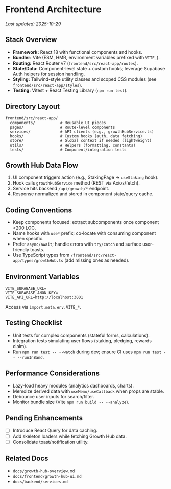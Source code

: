 # Frontend Architecture

_Last updated: 2025-10-29_

## Stack Overview
- **Framework:** React 18 with functional components and hooks.
- **Bundler:** Vite (ESM, HMR, environment variables prefixed with `VITE_`).
- **Routing:** React Router v7 (`frontend/src/react-app/routes`).
- **State/Data:** Component-level state + custom hooks; leverage Supabase Auth helpers for session handling.
- **Styling:** Tailwind-style utility classes and scoped CSS modules (see `frontend/src/react-app/styles`).
- **Testing:** Vitest + React Testing Library (`npm run test`).

## Directory Layout
```
frontend/src/react-app/
  components/           # Reusable UI pieces
  pages/                # Route-level components
  services/             # API clients (e.g., growthHubService.ts)
  hooks/                # Custom hooks (auth, data fetching)
  store/                # Global context if needed (lightweight)
  utils/                # Helpers (formatting, constants)
  tests/                # Component/integration tests
```

## Growth Hub Data Flow
1. UI component triggers action (e.g., StakingPage → `useStaking` hook).
2. Hook calls `growthHubService` method (REST via Axios/fetch).
3. Service hits backend `/api/growth/*` endpoint.
4. Response normalized and stored in component state/query cache.

## Coding Conventions
- Keep components focused: extract subcomponents once component >200 LOC.
- Name hooks with `use*` prefix; co-locate with consuming component when specific.
- Prefer `async/await`; handle errors with `try/catch` and surface user-friendly toasts.
- Use TypeScript types from `/frontend/src/react-app/types/growthHub.ts` (add missing ones as needed).

## Environment Variables
```
VITE_SUPABASE_URL=
VITE_SUPABASE_ANON_KEY=
VITE_API_URL=http://localhost:3001
```
Access via `import.meta.env.VITE_*`.

## Testing Checklist
- Unit tests for complex components (stateful forms, calculations).
- Integration tests simulating user flows (staking, pledging, rewards claim).
- Run `npm run test -- --watch` during dev; ensure CI uses `npm run test -- --runInBand`.

## Performance Considerations
- Lazy-load heavy modules (analytics dashboards, charts).
- Memoize derived data with `useMemo/useCallback` when props are stable.
- Debounce user inputs for search/filter.
- Monitor bundle size (Vite `npm run build -- --analyze`).

## Pending Enhancements
- [ ] Introduce React Query for data caching.
- [ ] Add skeleton loaders while fetching Growth Hub data.
- [ ] Consolidate toast/notification utility.

## Related Docs
- `docs/growth-hub-overview.md`
- `docs/frontend/growth-hub-ui.md`
- `docs/backend/services.md`
